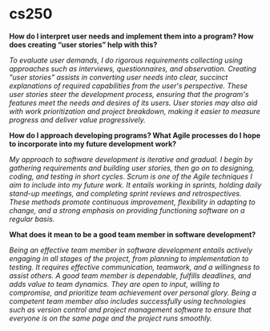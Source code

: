 # cs250

**How do I interpret user needs and implement them into a program? How does creating “user stories” help with this?**

_To evaluate user demands, I do rigorous requirements collecting using approaches such as interviews, questionnaires, and observation. Creating "user stories" assists in converting user needs into clear, succinct explanations of required capabilities from the user's perspective. These user stories steer the development process, ensuring that the program's features meet the needs and desires of its users. User stories may also aid with work prioritization and project breakdown, making it easier to measure progress and deliver value progressively._

**How do I approach developing programs? What Agile processes do I hope to incorporate into my future development work?**

_My approach to software development is iterative and gradual. I begin by gathering requirements and building user stories, then go on to designing, coding, and testing in short cycles. Scrum is one of the Agile techniques I aim to include into my future work. It entails working in sprints, holding daily stand-up meetings, and completing sprint reviews and retrospectives. These methods promote continuous improvement, flexibility in adapting to change, and a strong emphasis on providing functioning software on a regular basis._

**What does it mean to be a good team member in software development?**

_Being an effective team member in software development entails actively engaging in all stages of the project, from planning to implementation to testing. It requires effective communication, teamwork, and a willingness to assist others. A good team member is dependable, fulfills deadlines, and adds value to team dynamics. They are open to input, willing to compromise, and prioritize team achievement over personal glory. Being a competent team member also includes successfully using technologies such as version control and project management software to ensure that everyone is on the same page and the project runs smoothly._









